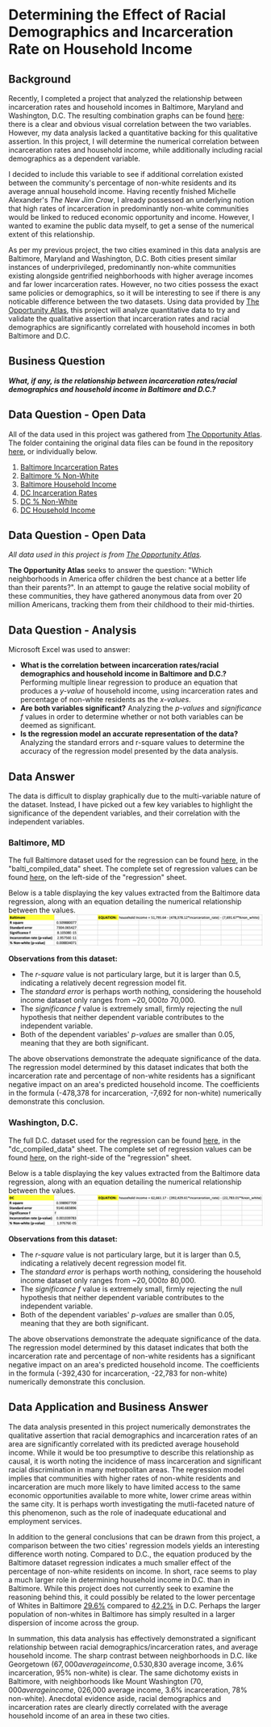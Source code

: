 # Determining the Effect of Racial Demographics and Incarceration Rate on Household Income

## Background

Recently, I completed a project that analyzed the relationship between incarceration rates and household incomes in Baltimore, Maryland and Washington, D.C. The resulting combination graphs can be found [here](https://github.com/a31kim/baltimoredc-male-incarceration-income/tree/master/.gitbook/assets): there is a clear and obvious visual correlation between the two variables. However, my data analysis lacked a quantitative backing for this qualitative assertion. In this project, I will determine the numerical correlation between incarceration rates and household income, while additionally including racial demographics as a dependent variable.

I decided to include this variable to see if additional correlation existed between the community's percentage of non-white residents and its average annual household income. Having recently fnished Michelle Alexander's _The New Jim Crow_, I already possessed an underlying notion that high rates of incarceration in predominantly non-white communities would be linked to reduced economic opportunity and income. However, I wanted to examine the public data myself, to get a sense of the numerical extent of this relationship.

As per my previous project, the two cities examined in this data analysis are Baltimore, Maryland and Washington, D.C. Both cities present similar instances of underprivileged, predominantly non-white communities existing alongside gentrified neighborhoods with higher average incomes and far lower incarceration rates. However, no two cities possess the exact same policies or demographics, so it will be interesting to see if there is any noticable difference between the two datasets. Using data provided by [The Opportunity Atlas](https://www.opportunityatlas.org/), this project will analyze quantitative data to try and validate the qualitative assertion that incarceration rates and racial demographics are significantly correlated with household incomes in both Baltimore and D.C.

## Business Question
_**What, if any, is the relationship between incarceration rates/racial demographics and household income in Baltimore and D.C.?**_

## Data Question - Open Data

All of the data used in this project was gathered from [The Opportunity Atlas](https://www.opportunityatlas.org/).
The folder containing the original data files can be found in the repository [here](https://github.com/a31kim/regression-income-nonwhite-incarceration/tree/master/original_data), or individually below.

1. [Baltimore Incarceration Rates](https://github.com/a31kim/regression-income-nonwhite-incarceration/blob/master/original_data/balti_INCARC.xlsx)
2. [Baltimore % Non-White](https://github.com/a31kim/regression-income-nonwhite-incarceration/blob/master/original_data/balti_%25NW.xlsx)  
3. [Baltimore Household Income](https://github.com/a31kim/regression-income-nonwhite-incarceration/blob/master/original_data/balti_%24.xlsx)
4. [DC Incarceration Rates](https://github.com/a31kim/regression-income-nonwhite-incarceration/blob/master/original_data/dc_INCARC.xlsx)
5. [DC % Non-White](https://github.com/a31kim/regression-income-nonwhite-incarceration/blob/master/original_data/dc_%25NW.xlsx)
6. [DC Household Income](https://github.com/a31kim/regression-income-nonwhite-incarceration/blob/master/original_data/dc_%24.xlsx)

## Data Question - Open Data
_All data used in this project is from [The Opportunity Atlas](https://www.opportunityatlas.org/)._

**The Opportunity Atlas** seeks to answer the question: "Which neighborhoods in America offer children the best chance at a better life than their parents?". In an attempt to gauge the relative social mobility of these communities, they have gathered anonymous data from over 20 million Americans, tracking them from their childhood to their mid-thirties.


## Data Question - Analysis

Microsoft Excel was used to answer:
* **What is the correlation between incarceration rates/racial demographics and household income in Baltimore and D.C.?** Performing multiple linear regression to produce an equation that produces a _y-value_ of household income, using incarceration rates and percentage of non-white residents as the _x-values_.
* **Are both variables significant?** Analyzing the _p-values_ and _significance f_ values in order to determine whether or not both variables can be deemed as significant.
* **Is the regression model an accurate representation of the data?** Analyzing the standard errors and r-square values to determine the accuracy of the regression model presented by the data analysis.

## Data Answer

The data is difficult to display graphically due to the multi-variable nature of the dataset. Instead, I have picked out a few key variables to highlight the significance of the dependent variables, and their correlation with the independent variables.


### Baltimore, MD

The full Baltimore dataset used for the regression can be found [here](https://github.com/a31kim/regression-income-nonwhite-incarceration/blob/master/compiled_analysis.xlsx), in the "balti_compiled_data" sheet. The complete set of regression values can be found [here](https://github.com/a31kim/regression-income-nonwhite-incarceration/blob/master/compiled_analysis.xlsx), on the left-side of the "regression" sheet.

Below is a table displaying the key values extracted from the Baltimore data regression, along with an equation detailing the numerical relationship between the values.
![](.gitbook/assets/balti_values.png)

**Observations from this dataset:**
* The _r-square_ value is not particulary large, but it is larger than 0.5, indicating a relatively decent regression model fit.
* The _standard error_ is perhaps worth nothing, considering the household income dataset only ranges from ~$20,000 to ~$70,000.
* The _significance f_ value is extremely small, firmly rejecting the null hypothesis that neither dependent variable contributes to the independent variable.
* Both of the dependent variables' _p-values_ are smaller than 0.05, meaning that they are both significant.

The above observations demonstrate the adequate significance of the data. The regression model determined by this dataset indicates that both the incarceration rate and percentage of non-white residents has a significant negative impact on an area's predicted household income. The coefficients in the formula (-478,378 for incarceration, -7,692 for non-white) numerically demonstrate this conclusion.


### Washington, D.C.

The full D.C. dataset used for the regression can be found [here](https://github.com/a31kim/regression-income-nonwhite-incarceration/blob/master/compiled_analysis.xlsx), in the "dc_compiled_data" sheet. The complete set of regression values can be found [here](https://github.com/a31kim/regression-income-nonwhite-incarceration/blob/master/compiled_analysis.xlsx), on the right-side of the "regression" sheet.

Below is a table displaying the key values extracted from the Baltimore data regression, along with an equation detailing the numerical relationship between the values.
![](.gitbook/assets/dc_values.png)

**Observations from this dataset:**
* The _r-square_ value is not particulary large, but it is larger than 0.5, indicating a relatively decent regression model fit.
* The _standard error_ is perhaps worth nothing, considering the household income dataset only ranges from ~$20,000 to ~$80,000.
* The _significance f_ value is extremely small, firmly rejecting the null hypothesis that neither dependent variable contributes to the independent variable.
* Both of the dependent variables' _p-values_ are smaller than 0.05, meaning that they are both significant.

The above observations demonstrate the adequate significance of the data. The regression model determined by this dataset indicates that both the incarceration rate and percentage of non-white residents has a significant negative impact on an area's predicted household income. The coefficients in the formula (-392,430 for incarceration, -22,783 for non-white) numerically demonstrate this conclusion.


## Data Application and Business Answer

The data analysis presented in this project numerically demonstrates the qualitative assertion that racial demographics and incarceration rates of an area are significantly correlated with its predicted average household income. While it would be too presumptive to describe this relationship as causal, it is worth noting the incidence of mass incarceration and significant racial discrimination in many metropolitan areas. The regression model implies that communities with higher rates of non-white residents and incarceration are much more likely to have limited access to the same economic opportunities available to more white, lower crime areas within the same city. It is perhaps worth investigating the mutli-faceted nature of this phenomenon, such as the role of inadequate educational and employment services.

In addition to the general conclusions that can be drawn from this project, a comparison between the two cities' regression models yields an interesting difference worth noting. Compared to D.C., the equation produced by the Baltimore dataset regression indicates a much smaller effect of the percentage of non-white residents on income. In short, race seems to play a much larger role in determining household income in D.C. than in Baltimore. While this project does not currently seek to examine the reasoning behind this, it could possibly be related to the lower percentage of Whites in Baltimore [29.6%](https://en.wikipedia.org/wiki/History_of_White_Americans_in_Baltimore#:~:text=By%20the%201990%20United%20States,%25%20was%20non%2DHispanic%20white.) compared to [42.2%](https://en.wikipedia.org/wiki/Demographics_of_Washington,_D.C.#:~:text=According%20to%202018%20US%20Census,from%20two%20or%20more%20races.) in D.C. Perhaps the larger population of non-whites in Baltimore has simply resulted in a larger dispersion of income across the group.

In summation, this data analysis has effectively demonstrated a significant relationship between racial demographics/incarceration rates, and average household income. The sharp contrast between neighborhoods in D.C. like Georgetown ($67,000 average income, 0.5% incarceration, 14% non-white) and Brightwood Park ($30,830 average income, 3.6% incarceration, 95% non-white) is clear. The same dichotomy exists in Baltimore, with neighborhoods like Mount Washington ($70,000 average income, ~0% incarceration, 20% non-white) and Lakeland ($26,000 average income, 3.6% incarceration, 78% non-white). Anecdotal evidence aside, racial demographics and incarceration rates are clearly directly correlated with the average household income of an area in these two cities.

